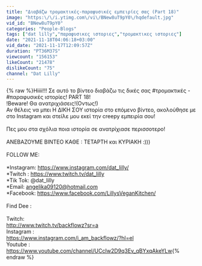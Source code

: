 ```yaml
---
title: "Διαβάζω τρομακτικές-παραφυσικές εμπειρίες σας (Part 18)"
image: "https:\/\/i.ytimg.com\/vi\/BNew8uT9pY0\/hqdefault.jpg"
vid_id: "BNew8uT9pY0"
categories: "People-Blogs"
tags: ["dat lilly","παραφυσικες ιστοριες","τρομακτικες ιστοριες"]
date: "2021-11-18T04:06:18+03:00"
vid_date: "2021-11-17T12:09:57Z"
duration: "PT36M37S"
viewcount: "156153"
likeCount: "21478"
dislikeCount: "75"
channel: "Dat Lilly"
---
```

{% raw %}Hiiii!!! Σε αυτό το βίντεο διαβάζω τις δικές σας #τρομακτικές -  #παραφυσικές ιστορίες! PART 18! <br />!Beware! Θα ανατριχιάσεις!(Οντως!)<br />Αν θέλεις να μπει Η ΔΙΚΗ ΣΟΥ ιστορία στο επόμενο βίντεο, ακολούθησε με στο Instagram και στείλε μου εκεί την creepy εμπειρία σου!<br /><br />Πες μου στα σχόλια ποια ιστορία σε ανατρίχιασε περισσοτερο!<br /><br />ΑΝΕΒΑΖΟΥΜΕ ΒΙΝΤΕΟ ΚΑΘΕ : ΤΕΤΑΡΤΗ και  ΚΥΡΙΑΚΗ  :)))<br /><br />FOLLOW ME: <br /><br />*Instagram: <a rel="nofollow" target="blank" href="https://www.instagram.com/dat_lilly/">https://www.instagram.com/dat_lilly/</a><br />*Twitch : <a rel="nofollow" target="blank" href="https://www.twitch.tv/dat_lilly">https://www.twitch.tv/dat_lilly</a><br />*Tik Tok: @dat_lilly<br />*Email: angelika09120@hotmail.com<br />*Facebook: <a rel="nofollow" target="blank" href="https://www.facebook.com/LillysVeganKitchen/">https://www.facebook.com/LillysVeganKitchen/</a><br /><br />Find Dee : <br /><br />Twitch:<br /> <a rel="nofollow" target="blank" href="http://www.twitch.tv/backflowz?sr=a">http://www.twitch.tv/backflowz?sr=a</a><br />Instagram : <br /><a rel="nofollow" target="blank" href="https://www.instagram.com/i_am_backflowz/?hl=el">https://www.instagram.com/i_am_backflowz/?hl=el</a><br />Youtube :  <br /><a rel="nofollow" target="blank" href="https://www.youtube.com/channel/UCcIw2D9q3Ev_qBYxqAkeYLw">https://www.youtube.com/channel/UCcIw2D9q3Ev_qBYxqAkeYLw</a>{% endraw %}
